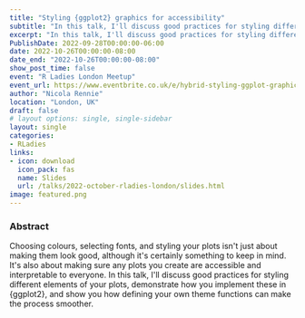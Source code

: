 ```yaml
---
title: "Styling {ggplot2} graphics for accessibility"
subtitle: "In this talk, I'll discuss good practices for styling different elements of your plots, demonstrate how you implement these in {ggplot2}, and show you how defining your own theme functions can make the process smoother."
excerpt: "In this talk, I'll discuss good practices for styling different elements of your plots, demonstrate how you implement these in {ggplot2}, and show you how defining your own theme functions can make the process smoother."
PublishDate: 2022-09-28T00:00:00-06:00
date: 2022-10-26T00:00:00-08:00
date_end: "2022-10-26T00:00:00-08:00"
show_post_time: false
event: "R Ladies London Meetup"
event_url: https://www.eventbrite.co.uk/e/hybrid-styling-ggplot-graphics-for-accessibility-tickets-442642013177
author: "Nicola Rennie"
location: "London, UK"
draft: false
# layout options: single, single-sidebar
layout: single
categories:
- RLadies
links:
- icon: download
  icon_pack: fas
  name: Slides
  url: /talks/2022-october-rladies-london/slides.html
image: featured.png
---
```


### Abstract

Choosing colours, selecting fonts, and styling your plots isn't just about making them look good, although it's certainly something to keep in mind. It's also about making sure any plots you create are accessible and interpretable to everyone. In this talk, I'll discuss good practices for styling different elements of your plots, demonstrate how you implement these in {ggplot2}, and show you how defining your own theme functions can make the process smoother.
